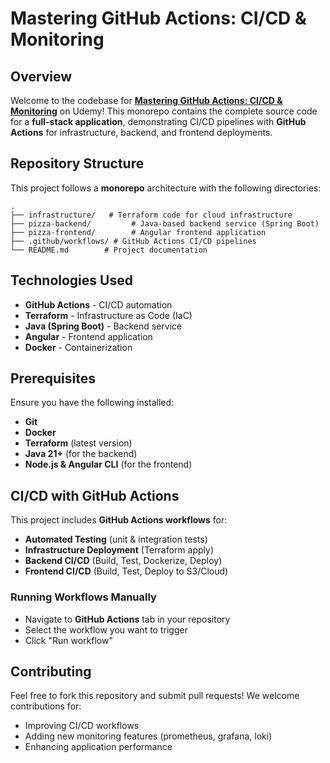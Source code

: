 # Mastering GitHub Actions: CI/CD & Monitoring

## Overview
Welcome to the codebase for [**Mastering GitHub Actions: CI/CD & Monitoring**](https://www.udemy.com/course/mastering-github-actions-cicd-monitoring/?referralCode=5D595337BD9A388D52FA) on Udemy! This monorepo contains the complete source code for a **full-stack application**, demonstrating CI/CD pipelines with **GitHub Actions** for infrastructure, backend, and frontend deployments.

## Repository Structure
This project follows a **monorepo** architecture with the following directories:

```
.
├── infrastructure/   # Terraform code for cloud infrastructure
├── pizza-backend/         # Java-based backend service (Spring Boot)
├── pizza-frontend/        # Angular frontend application
├── .github/workflows/ # GitHub Actions CI/CD pipelines
└── README.md        # Project documentation
```

## Technologies Used
- **GitHub Actions** - CI/CD automation
- **Terraform** - Infrastructure as Code (IaC)
- **Java (Spring Boot)** - Backend service
- **Angular** - Frontend application
- **Docker** - Containerization

## Prerequisites
Ensure you have the following installed:
- **Git**
- **Docker**
- **Terraform** (latest version)
- **Java 21+** (for the backend)
- **Node.js & Angular CLI** (for the frontend)

## CI/CD with GitHub Actions
This project includes **GitHub Actions workflows** for:
- **Automated Testing** (unit & integration tests)
- **Infrastructure Deployment** (Terraform apply)
- **Backend CI/CD** (Build, Test, Dockerize, Deploy)
- **Frontend CI/CD** (Build, Test, Deploy to S3/Cloud)

### Running Workflows Manually
- Navigate to **GitHub Actions** tab in your repository
- Select the workflow you want to trigger
- Click "Run workflow"

## Contributing
Feel free to fork this repository and submit pull requests! We welcome contributions for:
- Improving CI/CD workflows
- Adding new monitoring features (prometheus, grafana, loki)
- Enhancing application performance

